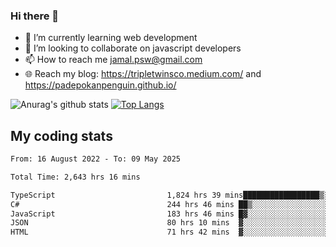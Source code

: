 ### Hi there 👋

<!--
**padepokanpenguin/padepokanpenguin** is a ✨ _special_ ✨ repository because its `README.md` (this file) appears on your GitHub profile.
-->

- 🌱 I’m currently learning  web development
- 👯 I’m looking to collaborate on javascript developers
- 📫 How to reach me jamal.psw@gmail.com
- 🌐 Reach my blog:
   https://tripletwinsco.medium.com/ and
   https://padepokanpenguin.github.io/

![Anurag's github stats](https://github-readme-stats.vercel.app/api?username=padepokanpenguin&count_private=true&disable_animations=false&show_icons=true&theme=default)
[![Top Langs](https://github-readme-stats.vercel.app/api/top-langs/?username=padepokanpenguin&theme=default&layout=compact)](https://github.com/padepokanpenguin)

## My coding stats

<!--START_SECTION:waka-->

```txt
From: 16 August 2022 - To: 09 May 2025

Total Time: 2,643 hrs 16 mins

TypeScript                         1,824 hrs 39 mins█████████████████▒░░░░░░░   69.03 %
C#                                 244 hrs 46 mins ██▒░░░░░░░░░░░░░░░░░░░░░░   09.26 %
JavaScript                         183 hrs 46 mins █▓░░░░░░░░░░░░░░░░░░░░░░░   06.95 %
JSON                               80 hrs 10 mins  ▓░░░░░░░░░░░░░░░░░░░░░░░░   03.03 %
HTML                               71 hrs 42 mins  ▓░░░░░░░░░░░░░░░░░░░░░░░░   02.71 %
```

<!--END_SECTION:waka-->


